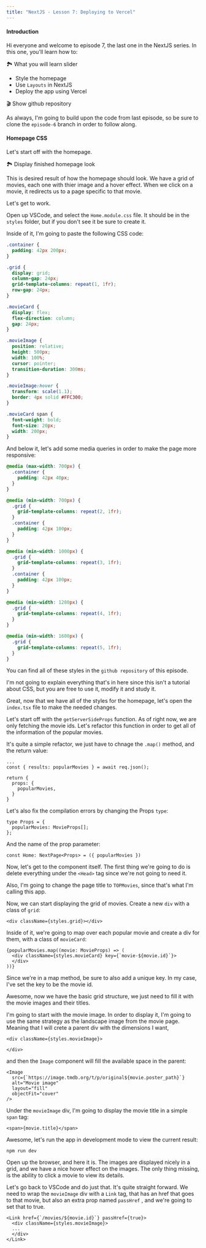```yaml
---
title: "NextJS - Lesson 7: Deploying to Vercel"
---
```

#### Introduction
Hi everyone and welcome to episode 7, the last one in the NextJS series. In this one, you'll learn how to:

🏞️ What you will learn slider

- Style the homepage
- Use `Layouts` in NextJS
- Deploy the app using Vercel

🎬 Show github repository

As always, I'm going to build upon the code from last episode, so be sure to clone the `episode-6` branch in order to follow along.

#### Homepage CSS
Let's start off with the homepage. 

🏞️ Display finished homepage look

This is desired result of how the homepage should look. We have a grid of movies, each one with thier image and a hover effect. When we click on a movie, it redirects us to a page specific to that movie.

Let's get to work.

Open up VSCode, and select the `Home.module.css` file. It should be in the `styles` folder, but if you don't see it be sure to create it.

Inside of it, I'm going to paste the following CSS code:

```css
.container {
  padding: 42px 200px;
}

.grid {
  display: grid;
  column-gap: 24px;
  grid-template-columns: repeat(1, 1fr);
  row-gap: 24px;
}

.movieCard {
  display: flex;
  flex-direction: column;
  gap: 24px;
}

.movieImage {
  position: relative;
  height: 500px;
  width: 100%;
  cursor: pointer;
  transition-duration: 300ms;
}

.movieImage:hover {
  transform: scale(1.1);
  border: 4px solid #FFC300;
}

.movieCard span {
  font-weight: bold;
  font-size: 20px;
  width: 200px;
}
```

And below it, let's add some media queries in order to make the page more responsive:

```css
@media (max-width: 700px) {
  .container {
    padding: 42px 40px;
  }
}

@media (min-width: 700px) {
  .grid {
    grid-template-columns: repeat(2, 1fr);
  }
  .container {
    padding: 42px 100px;
  }
}

@media (min-width: 1000px) {
  .grid {
    grid-template-columns: repeat(3, 1fr);
  }
  .container {
    padding: 42px 100px;
  }
}

@media (min-width: 1280px) {
  .grid {
    grid-template-columns: repeat(4, 1fr);
  }
}

@media (min-width: 1600px) {
  .grid {
    grid-template-columns: repeat(5, 1fr);
  }
}
```

You can find all of these styles in the `github repository` of this episode. 

I'm not going to explain everything that's in here since this isn't a tutorial about CSS, but you are free to use it, modify it and study it.

Great, now that we have all of the styles for the homepage, let's open the `index.tsx` file to make the needed changes.

Let's start off with the `getServerSideProps` function. As of right now, we are only fetching the movie ids. Let's refactor this function in order to get all of the information of the popular movies.

It's quite a simple refactor, we just have to chnage the `.map()` method, and the return value:

```tsx
...
const { results: popularMovies } = await req.json();

return {
  props: {
    popularMovies,
  }
}
```

Let's also fix the compilation errors by changing the Props `type`:

```tsx
type Props = {
  popularMovies: MovieProps[];
};
```

And the name of the prop parameter:

```tsx
const Home: NextPage<Props> = ({ popularMovies })
```

Now, let's get to the component itself. The first thing we're going to do is delete everything under the `<Head>` tag since we're not going to need it.

Also, I'm going to change the page title to `TOPMovies`, since that's what I'm calling this app.

Now, we can start displaying the grid of movies. Create a new `div` with a class of `grid`:

```tsx
<div className={styles.grid}></div>
```

Inside of it, we're going to map over each popular movie and create a div for them, with a class of `movieCard`:

```tsx
{popularMovies.map((movie: MovieProps) => (
  <div className={styles.movieCard} key={`movie-${movie.id}`}>
  </div>
))}
```

Since we're in a map method, be sure to also add a unique key. In my case, I've set the key to be the movie id.

Awesome, now we have the basic grid structure, we just need to fill it with the movie images and their titles.

I'm going to start with the movie image. In order to display it, I'm going to use the same strategy as the landscape image from the movie page. Meaning that I will crete a parent div with the dimensions I want, 

```tsx
<div className={styles.movieImage}>
  
</div>
```

and then the `Image` component will fill the available space in the parent:

```tsx
<Image
  src={`https://image.tmdb.org/t/p/original${movie.poster_path}`}
  alt="Movie image"
  layout="fill"
  objectFit="cover"
/>
```

Under the `movieImage` div, I'm going to display the movie title in a simple `span` tag:

```tsx
<span>{movie.title}</span>
```

Awesome, let's run the app in development mode to view the current result:

```
npm run dev
```

Open up the browser, and here it is. The images are displayed nicely in a grid, and we have a nice hover effect on the images. The only thing missing, is the ability to click a movie to view its details.

Let's go back to VSCode and do just that. It's quite straight forward. We need to wrap the `movieImage` div with a `Link` tag, that has an href that goes to that movie, but also an extra prop named `passHref` , and we're going to set that to true.

```tsx
<Link href={`/movies/${movie.id}`} passHref={true}>
  <div className={styles.movieImage}>
  ...
  </div>
</Link>
```